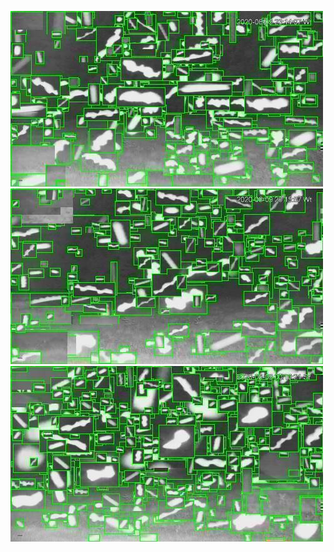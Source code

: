 ![20200609-222912-225917](in/20200609/20200609-222912-225917_0_.jpg)
![20200609-225922-232927](in/20200609/20200609-225922-232927_0_.jpg)
![20200609-232932-235937](in/20200609/20200609-232932-235937_0_.jpg)
